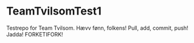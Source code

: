 ﻿TeamTvilsomTest1
================

Testrepo for Team Tvilsom. Hævv fønn, folkens! Pull, add, commit, push! Jadda!
FORKETIFORK!
